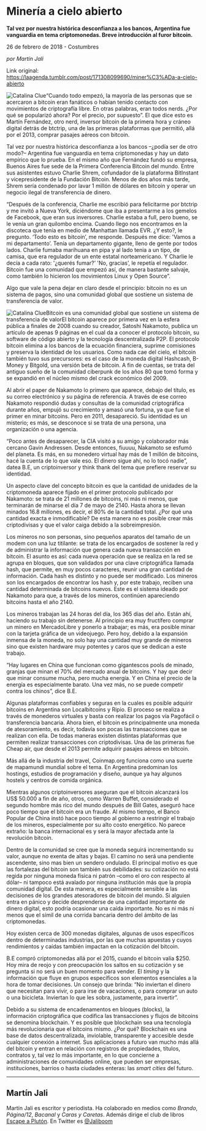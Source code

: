 # Minería a cielo abierto

**Tal vez por nuestra histórica desconfianza a los bancos, Argentina fue vanguardia en tema criptomonedas. Breve introducción al furor bitcoin.**

26 de febrero de 2018 - Costumbres

_por Martín Jali_

Link original: https://laagenda.tumblr.com/post/171308099690/miner%C3%ADa-a-cielo-abierto

![Catalina Clue](https://64.media.tumblr.com/a8d90faa86eadaa69b59a570e8262056/tumblr_inline_pk0ic2rAM01t6q87u_500.jpg)“Cuando todo empezó, la mayoría de las personas que se acercaron a bitcoin eran fanáticos o habían tenido contacto con movimientos de criptografía libre. En otras palabras, eran todos nerds. ¿Por qué se popularizó ahora? Por el precio, por supuesto”. El que dice esto es Martín Fernández, otro nerd, inversor bitcoin de la primera hora y cráneo digital detrás de btctrip, una de las primeras plataformas que permitió, allá por el 2013, comprar pasajes aéreos con bitcoin. 


Tal vez por nuestra histórica desconfianza a los bancos –¿podía ser de otro modo?– Argentina fue vanguardia en tema criptomonedas y hay un dato empírico que lo prueba. En el mismo año que Fernández fundó su empresa, Buenos Aires fue sede de la Primera Conferencia Bitcoin del mundo. Entre sus asistentes estuvo Charlie Shrem, cofundador de la plataforma BitInstant y vicepresidente de la Fundación Bitcoin. Menos de dos años más tarde, Shrem sería condenado por lavar 1 millón de dólares en bitcoin y operar un negocio ilegal de transferencia de dinero.


“Después de la conferencia, Charlie me escribió para felicitarme por btctrip y me invitó a Nueva York, diciéndome que iba a presentarme a los gemelos de Facebook, que eran sus inversores. Charlie estaba a full, pero bueno, se le venía un gran quilombo encima. Cuando llego nos encontramos en la discoteca que tenía en medio de Manhattan llamada EVR. ¿Y esto?, le pregunto. ‘Todo esto es bitcoin’, me responde. Después me dice: 'Vamos a mi departamento’. Tenía un departamento gigante, lleno de gente por todos lados. Charlie fumaba marihuana en pipa y al lado tenia a un tipo, de camisa, que era regulador de un ente estatal norteamericano. Y Charlie le decía a cada rato: '¿querés fumar?’ 'No, gracias’, le repetía el regulador. Bitcoin fue una comunidad que empezó así, de manera bastante salvaje, como también lo hicieron los movimientos Linux y Open Source”.


Algo que vale la pena dejar en claro desde el principio: bitcoin no es un sistema de pagos, sino una comunidad global que sostiene un sistema de transferencia de valor.


![Catalina Clue](https://64.media.tumblr.com/a8d90faa86eadaa69b59a570e8262056/tumblr_inline_pk0ic2rAM01t6q87u_500.jpg)Bitcoin es una comunidad global que sostiene un sistema de transferencia de valorEl bitcoin aparece por primera vez en la esfera pública a finales de 2008 cuando su creador, Satoshi Nakamoto, publica un artículo de apenas 9 páginas en el cual da a conocer el protocolo bitcoin, su software de código abierto y la tecnología descentralizada P2P. El protocolo bitcoin elimina a los bancos de la ecuación financiera, suprime comisiones y preserva la identidad de los usuarios. Como nada cae del cielo, el bitcoin también tuvo sus precursores: es el caso de la moneda digital Hashcash, B-Money y Bitgold, una versión beta de bitcoin. A fin de cuentas, se trata del antiguo sueño de la comunidad ciberpunk de los años 80 que tomó forma y se expandió en el núcleo mismo del crack económico del 2009.


Al abrir el paper de Nakamoto lo primero que aparece, debajo del título, es su correo electrónico y su página de referencia. A través de ese correo Nakamoto respondió dudas y consultas de la comunidad criptográfica durante años, empujó su crecimiento y amasó una fortuna, ya que fue el primer en minar bitcoins. Pero en 2011, desapareció. Su identidad es un misterio; es más, se desconoce si se trata de una persona, una organización o una agencia. 


“Poco antes de desaparecer, la CIA visitó a su amigo y colaborador más cercano Gavin Andressen. Desde entonces, fiuuuu, Nakamoto se esfumó del planeta. Es más, en su monedero virtual hay más de 1 millón de bitcoins, hacé la cuenta de lo que vale eso. El dinero sigue ahí, no lo tocó nadie”, datea B.E, un criptoinversor y think thank del tema que prefiere reservar su identidad. 


Un aspecto clave del concepto bitcoin es que la cantidad de unidades de la criptomoneda aparece fijado en el primer protocolo publicado por Nakamoto: se trata de 21 millones de bitcoins, ni más ni menos, que terminarán de minarse el día 7 de mayo de 2140. Hasta ahora se llevan minados 16.8 millones, es decir, el 80% de la cantidad total. ¿Por qué una cantidad exacta e inmodificable? De esta manera no es posible crear más criptodivisas y que el valor caiga debido a la sobreimpresión.


Los mineros no son personas, sino pequeños aparatos del tamaño de un modem con una luz titilante: se trata de los encargados de sostener la red y de administrar la información que genera cada nueva transacción en bitcoin. El asunto es así: cada nueva operación que se realiza en la red se agrupa en bloques, que son validados por una clave criptográfica llamada hash, que permite, en muy pocos caracteres, reunir una gran cantidad de información. Cada hash es distinto y no puede ser modificado. Los mineros son los encargados de encontrar los hash y, por este trabajo, reciben una cantidad determinada de bitcoins nuevos. Este es el sistema ideado por Nakamoto para que, a través de los mineros, continúen apareciendo bitcoins hasta el año 2140. 


Los mineros trabajan las 24 horas del día, los 365 días del año. Están ahí, haciendo su trabajo sin detenerse. Al principio era muy fructífero comprar un minero en MercadoLibre y ponerlo a trabajar; es más, era posible minar con la tarjeta gráfica de un videojuego. Pero hoy, debido a la expansión inmensa de la moneda, no solo hay una cantidad muy grande de mineros sino que existen hardware muy potentes y caros que se dedican a este trabajo.


“Hay lugares en China que funcionan como gigantescos pools de minado, granjas que minan el 70% del mercado anual de bitcoins. Y hay que decir que minar consume mucha, pero mucha energía. Y en China el precio de la energía es especialmente barato. Una vez más, no se puede competir contra los chinos”, dice B.E. 


Algunas plataformas confiables y seguras en la cuales es posible adquirir bitcoins en Argentina son Localbitcoins y Ripio. El proceso se realiza a través de monederos virtuales y basta con realizar los pagos vía Pagofácil o transferencia bancaria. Ahora bien, el bitcoin es principalmente una moneda de atesoramiento, es decir, todavía son pocas las transacciones que se realizan con ella. De todas maneras existen distintas plataformas que permiten realizar transacciones con criptodivisas. Una de las primeras fue Cheap air, que desde el 2013 permite adquirir pasajes aéreos en bitcoin. 


Más allá de la industria del travel, Coinmap.org funciona como una suerte de mapamundi mundial sobre el tema. En Argentina predominan los hostings, estudios de programación y diseño, aunque ya hay algunos hostels y centros de comida orgánica.


Mientras algunos criptoinversores aseguran que el bitcoin alcanzará los US$ 50.000 a fin de año, otros, como Warren Buffet, considerado el segundo hombre más rico del mundo después de Bill Gates, aseguró hace poco tiempo que el bitcoin era un fraude. Al mismo tiempo, el Banco Popular de China instó hace poco tiempo al gobierno a restringir el trabajo de los mineros, especialmente por su alto costo energético. No parece extraño: la banca internacional es y será la mayor afectada ante la revolución bitcoin. 


Dentro de la comunidad se cree que la moneda seguirá incrementando su valor, aunque no exenta de altas y bajas. El camino no será una pendiente ascendente, sino mas bien un sendero ondulado. El principal motivo es que las fortalezas del bitcoin son también sus debilidades: su cotización no está regida por ninguna moneda física ni patrón –como el oro con respecto al dólar– ni tampoco está avalado por ninguna institución más que la propia comunidad digital. De esta manera, es especialmente sensible a las decisiones de los grandes atesoradores de bitcoin del mundo. Si alguien entra en pánico y decide desprenderse de una cantidad importante de dinero digital, esto podría ocasionar una caída importante. No es ni más ni menos que el símil de una corrida bancaria dentro del ámbito de las criptomonedas. 


Hoy existen cerca de 300 monedas digitales, algunas de usos específicos dentro de determinadas industrias, por las que muchas apuestas y cuyos rendimientos y caídas también impactan en la cotización del bitcoin. 


B.E compró criptomonedas allá por el 2015, cuando el bitcoin valía $250. Hoy mira de reojo y con preocupación los saltos en su cotización y se pregunta si no será un buen momento para vender. El *timing* y la información que fluye en grupos específicos son elementos esenciales a la hora de tomar decisiones. Un consejo que brinda: “No inviertan el dinero que necesitan para vivir, o para irse de vacaciones, o para comprar un auto o una bicicleta. Inviertan lo que les sobra, justamente, para invertir”. 


Debido a su sistema de encadenamentos en bloques (blocks), la información criptográfica que codifica las transacciones y flujos de bitcoins se denomina blockchain. Y es posible que blockchain sea una tecnología más revolucionaria que el bitcoins mismo. ¿Por qué? Blockchain es una base de datos descentralizada, inviolable, transparente y accesible desde cualquier conexión a internet. Sus aplicaciones a futuro van mucho más allá del bitcoin y entran en relación con registros de propiedades, títulos, contratos y, tal vez lo más importante, en lo que concierne a administraciones de comunidades online, que pueden ser empresas, instituciones, barrios o hasta ciudades enteras: las *smart cities* del futuro. 




---

 Martín Jali
------------

 Martín Jali es escritor y periodista. Ha colaborado en medios como *Brando*, *Página/12*, *Bacanal* y *Caras y Caretas*. Además dirige el club de libros [Escape a Plutón](https://t.umblr.com/redirect?z=denied%3Adenied%3A%25E2%2580%259Dhttp%3A%2F%2Fwww.escapeapluton.com.ar%2F%25E2%2580%259D&t=OGM5M2FlNjY2MDJmMTA5ZmY4MDVkZGJlMWFjYjQ2ZmJiYjM2ZjZhMCwyc0ZWeWJlVQ%3D%3D&b=t%3AXDz46txpppLgDp7rJlWQpw&p=http%3A%2F%2Flaagenda.buenosaires.gob.ar%2Fpost%2F149479758315%2Fcontinuidad-del-lenguaje&m=1). En Twitter es [@Jaliboom](https://twitter.com/Jaliboom) 


